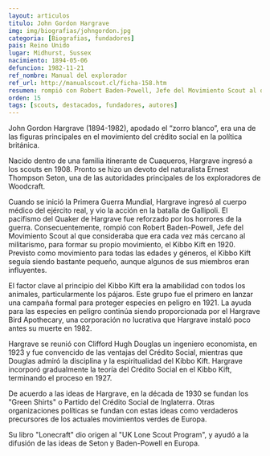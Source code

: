 ```yaml
---
layout: articulos
titulo: John Gordon Hargrave
img: img/biografias/johngordon.jpg
categoria: [Biografias, fundadores]
pais: Reino Unido
lugar: Midhurst, Sussex
nacimiento: 1894-05-06
defuncion: 1982-11-21
ref_nombre: Manual del explorador
ref_url: http://manualscout.cl/ficha-158.htm
resumen: rompió con Robert Baden-Powell, Jefe del Movimiento Scout al que consideraba que era cada vez más cercano al militarismo, para formar su propio movimiento.
orden: 15
tags: [scouts, destacados, fundadores, autores]
---
```

John Gordon Hargrave (1894-1982), apodado el “zorro blanco”, era una de las figuras principales en el movimiento del crédito social en la política británica.

Nacido dentro de una familia itinerante de Cuaqueros, Hargrave ingresó a los scouts en 1908. Pronto se hizo un devoto del naturalista Ernest Thompson Seton, una de las autoridades principales de los exploradores de Woodcraft.

Cuando se inició la Primera Guerra Mundial, Hargrave ingresó al cuerpo médico del ejército real, y vio la acción en la batalla de Gallipoli. El pacifismo del Quaker de Hargrave fue reforzado por los horrores de la guerra. Consecuentemente, rompió con Robert Baden-Powell, Jefe del Movimiento Scout al que consideraba que era cada vez más cercano al militarismo, para formar su propio movimiento, el Kibbo Kift en 1920. Previsto como movimiento para todas las edades y géneros, el Kibbo Kift seguía siendo bastante pequeño, aunque algunos de sus miembros eran influyentes.

El factor clave al principio del Kibbo Kift era la amabilidad con todos los animales, particularmente los pájaros. Este grupo fue el primero en lanzar una campaña formal para proteger especies en peligro en 1921. La ayuda para las especies en peligro continúa siendo proporcionada por el Hargrave Bird Apothecary, una corporación no lucrativa que Hargrave instaló poco antes su muerte en 1982.

Hargrave se reunió con Clifford Hugh Douglas un ingeniero economista, en 1923 y fue convencido de las ventajas del Crédito Social, mientras que Douglas admiró la disciplina y la espiritualidad del Kibbo Kift. Hargrave incorporó gradualmente la teoría del Crédito Social en el Kibbo Kift, terminando el proceso en 1927.

De acuerdo a las ideas de Hargrave, en la década de 1930 se fundan los "Green Shirts" o Partido del Crédito Social de Inglaterra. Otras organizaciones políticas se fundan con estas ideas como verdaderos precursores de los actuales movimientos verdes de Europa.

Su libro "Lonecraft" dio origen al "UK Lone Scout Program", y ayudó a la difusión de las ideas de Seton y Baden-Powell en Europa.
